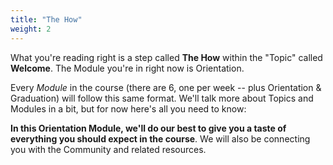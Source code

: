 ```yaml
---
title: "The How"
weight: 2
---
```


What you're reading right is a step called **The How** within the "Topic" called **Welcome**. The Module you're in right now is Orientation.

Every _Module_ in the course (there are 6, one per week -- plus Orientation &amp; Graduation) will follow this same format. We'll talk more about Topics and Modules in a bit, but for now here's all you need to know:

**In this Orientation Module, we'll do our best to give you a taste of everything you should expect in the course**. We will also be connecting you with the Community and related resources.
